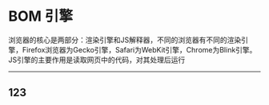 # BOM 引擎
浏览器的核心是两部分：渲染引擎和JS解释器，不同的浏览器有不同的渲染引擎，Firefox浏览器为Gecko引擎，Safari为WebKit引擎，Chrome为Blink引擎。JS引擎的主要作用是读取网页中的代码，对其处理后运行
***

## 123